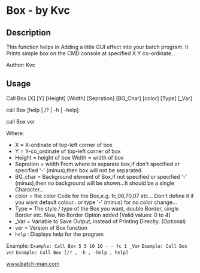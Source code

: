 
# Box - by Kvc
## Description
This function helps in Adding a little GUI effect into your batch program. It Prints simple box on the CMD console at specified X Y co-ordinate.

Author: Kvc

## Usage
Call Box [X] [Y] [Height] [Width] [Sepration] [BG_Char] [color] [Type] [_Var]

call Box [help | /? | -h | -help]

call Box ver

Where:

- X		= X-ordinate of top-left corner of box
- Y		= Y-co_ordinate of top-left corner of box
- Height		= height of box
  Width		= width of box
- Sepration	= width From where to separate box,if don't specified or
  		  specified '-' (minus),then box will not be separated.
- BG_char	= Background element of Box,if not specified or specified
  		  '-' (minus),then no background will be shown...It should be
  		  a single Character...
- color		= the color Code for the Box,e.g. fc,08,70,07 etc...
  		  Don't define it if you want default colour...or type '-'
  		  (minus) for no color change...
- Type 		= The style / type of the Box you want, double Border, single
  		  Border etc. New, No Border Option added [Valid values: 0 to 4]
- _Var 		= Variable to Save Output, instead of Printing Directly.
  			(Optional)
- ver		= Version of Box function
- `help`		: 	Displays help for the program

Example: 
`Example: Call Box 5 5 10 10 - - fc 1 _Var`
`Example: Call Box ver`
`Example: Call Box [/? , -h , -help , help]`



www.batch-man.com
